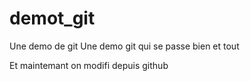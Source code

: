 # demot_git
Une demo de git
Une demo git qui se passe bien et tout

Et maintemant on modifi depuis github
